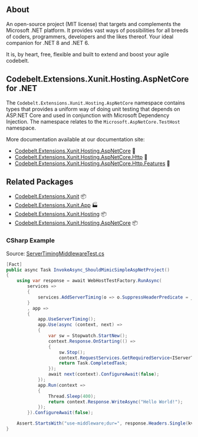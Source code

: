 ## About

An open-source project (MIT license) that targets and complements the Microsoft .NET platform. It provides vast ways of possibilities for all breeds of coders, programmers, developers and the likes thereof.
Your ideal companion for .NET 8 and .NET 6.

It is, by heart, free, flexible and built to extend and boost your agile codebelt.

## **Codebelt.Extensions.Xunit.Hosting.AspNetCore** for .NET

The `Codebelt.Extensions.Xunit.Hosting.AspNetCore` namespace contains types that provides a uniform way of doing unit testing that depends on ASP.NET Core and used in conjunction with Microsoft Dependency Injection. The namespace relates to the `Microsoft.AspNetCore.TestHost` namespace.

More documentation available at our documentation site:

- [Codebelt.Extensions.Xunit.Hosting.AspNetCore](https://xunit.codebelt.net/api/Codebelt.Extensions.Xunit.Hosting.AspNetCore.html) 🔗
- [Codebelt.Extensions.Xunit.Hosting.AspNetCore.Http](https://xunit.codebelt.net/api/Codebelt.Extensions.Xunit.Hosting.AspNetCore.Http.html) 🔗
- [Codebelt.Extensions.Xunit.Hosting.AspNetCore.Http.Features](https://xunit.codebelt.net/api/Codebelt.Extensions.Xunit.Hosting.AspNetCore.Http.Features.html) 🔗

## Related Packages

* [Codebelt.Extensions.Xunit](https://www.nuget.org/packages/Codebelt.Extensions.Xunit/) 📦
* [Codebelt.Extensions.Xunit.App](https://www.nuget.org/packages/Codebelt.Extensions.Xunit.App/) 🏭
* [Codebelt.Extensions.Xunit.Hosting](https://www.nuget.org/packages/Codebelt.Extensions.Xunit.Hosting/) 📦
* [Codebelt.Extensions.Xunit.Hosting.AspNetCore](https://www.nuget.org/packages/Codebelt.Extensions.Xunit.Hosting.AspNetCore/) 📦

### CSharp Example

Source: [ServerTimingMiddlewareTest.cs](https://github.com/gimlichael/Cuemon/blob/main/test/Cuemon.AspNetCore.Tests/Diagnostics/ServerTimingMiddlewareTest.cs)

```csharp
[Fact]
public async Task InvokeAsync_ShouldMimicSimpleAspNetProject()
{
    using var response = await WebHostTestFactory.RunAsync(
        services =>
        {
            services.AddServerTiming(o => o.SuppressHeaderPredicate = _ => false);
        }
        , app =>
        {
            app.UseServerTiming();
            app.Use(async (context, next) =>
            {
                var sw = Stopwatch.StartNew();
                context.Response.OnStarting(() =>
                {
                    sw.Stop();
                    context.RequestServices.GetRequiredService<IServerTiming>().AddServerTiming("use-middleware", sw.Elapsed);
                    return Task.CompletedTask;
                });
                await next(context).ConfigureAwait(false);
            });
            app.Run(context =>
            {
                Thread.Sleep(400);
                return context.Response.WriteAsync("Hello World!");
            });
        }).ConfigureAwait(false);

    Assert.StartsWith("use-middleware;dur=", response.Headers.Single(kvp => kvp.Key == ServerTiming.HeaderName).Value.FirstOrDefault());
}
```
